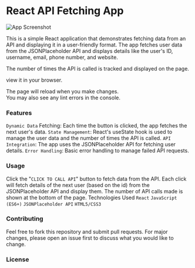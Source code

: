 # React API Fetching App

![App Screenshot](./assets/screenshot.png)

This is a simple React application that demonstrates fetching data from an API and displaying it in a user-friendly format. The app fetches user data from the JSONPlaceholder API and displays details like the user's ID, username, email, phone number, and website.

The number of times the API is called is tracked and displayed on the page.

 view it in your browser.

The page will reload when you make changes.\
You may also see any lint errors in the console.

### Features
`Dynamic Data` Fetching: Each time the button is clicked, the app fetches the next user's data.
`State Management`: React's useState hook is used to manage the user data and the number of times the API is called.
`API Integration`: The app uses the JSONPlaceholder API for fetching user details.
`Error Handling`: Basic error handling to manage failed API requests.

### Usage
Click the "`CLICK TO CALL API`" button to fetch data from the API.
Each click will fetch details of the next user (based on the id) from the JSONPlaceholder API and display them.
The number of API calls made is shown at the bottom of the page.
Technologies Used
`React`
`JavaScript (ES6+)`
`JSONPlaceholder API`
`HTML5/CSS3`
### Contributing
Feel free to fork this repository and submit pull requests. For major changes, please open an issue first to discuss what you would like to change.

### License
